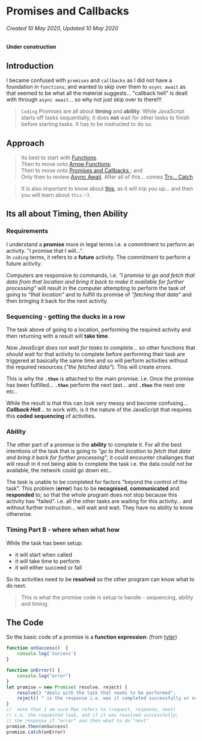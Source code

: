 # Promises and Callbacks

###### Created 10 May 2020, Updated 10 May 2020

**Under construction**

## Introduction

I became confused with `promises` and `callbacks` as I did not have a foundation in `functions`; and wanted to skip over them to `async await` as that seemed to be what all the material suggests... "callback hell" is dealt with through `async await`... so why not just skip over to there!!!

> `Coding` Promises are all about **timing** and **ability**. While JavaScript starts off tasks sequentially, it does **not** wait for other tasks to finish before starting tasks. It has to be instructed to do so.

## Approach

> Its best to start with [Functions](./code/functions.md).  
> Then to move onto [Arrow Functions](./code/arrowfunctions.md);  
> Then to move onto [Promises and Callbacks ](./code/promisescallbacks.md); and  
> Only then to review [Async Await](./code/asyncetc.md).
> After all of this... comes [Try... Catch](./code/trycatch.md)

> It is also important to know about [this](./code/this.md), as it will trip you up... and then you will learn about `this` :-).

## Its all about Timing, then Ability

### Requirements

I understand a **promise** more in legal terms i.e. a commitment to perform an activity. "I promise that I will...".  
In `coding` terms, it refers to a **future** activity. The commitment to perform a future activity.

Computers are responsive to commands, i.e. _"I promise to go and fetch that data from that location and bring it back to make it available for further processing"_ will result in the computer attempting to perform the task of going to _"that location"_ and to fulfill its promise of _"fetching that data"_ and then bringing it back for the next activity.

### Sequencing - getting the ducks in a row

The task above of going to a location, performing the required activity and then returning with a result will **take time**.

_Now JavaScipt does not wait for tasks to complete..._ so other functions that _should_ wait for that activity to complete before performing their task are triggered at basically the same time and so will perform activities without the required resources (_"the fetched data"_). This will create _errors_.

This is why the **`.then`** is attached to the main promise. i.e. Once the promise has been fulfilled... **`.then`** perform the next tast... and **`.then`** the next one etc..

While the result is that this can look very messy and become confusing... **_Callback Hell_**... to work with, is it the nature of the JavaScript that requires this **coded sequencing** of activities.

### Ability

The other part of a promise is the **ability** to complete it. For all the best intentions of the task that is going to _"go to that location to fetch that data and bring it back for further processing"_; it could encounter challanges that will result in it not being able to complete the task i.e. the data could not be available, the network could go down etc..

The task is unable to be completed for factors "beyond the control of the task". This problem (**error**) has to be **recognised**, **communicated** and **responded** to; so that the whole program does not stop because this activity has "failed". i.e. all the other tasks are waiting for this activity... and without further instruction... will wait and wait. They have no ability to know otherwise.

### Timing Part B - where when what how

While the task has been setup:

- it will start when called
- it will take time to perform
- it will either succeed or fail

So its activities need to be **resolved** so the other program can know what to do next.

> This is what the promise code is setup to handle - sequencing, ability and timing.

## The Code

So the basic code of a promise is a **function expression**:
(from [tyler](https://tylermcginnis.com/async-javascript-from-callbacks-to-promises-to-async-await/))

```javascript
function onSuccess()  {
    console.log('Success')
}

function onError() {
    console.log("error")
}
let promise = new Promise( resolve, reject) {
    resolve() "deals with the task that needs to be performed",
    reject() " is the response i.e. was it completed successfully or not",
}
//  note that I am sure Max refers to (request, response, next)
// i.e. the requested task, and if it was resolved successfully;
// the response if "error" and then what to do "next"
promise.then(onSuccess)
promise.catch(onError)
```
